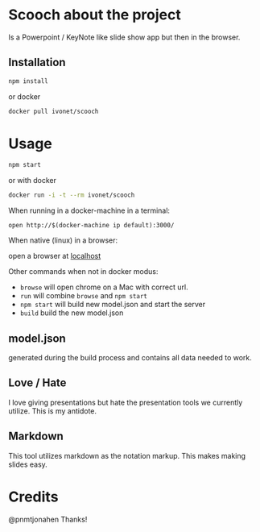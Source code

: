 # Scooch about the project

Is a Powerpoint / KeyNote like slide show app but then in the browser.

## Installation

```bash
npm install
```

or docker

```sh
docker pull ivonet/scooch
```

# Usage

```bash
npm start
```

or with docker


```sh
docker run -i -t --rm ivonet/scooch
```

When running in a docker-machine in a terminal:

`open http://$(docker-machine ip default):3000/`

When native (linux) in a browser:

open a browser at [localhost](http://localhost:3000)

Other commands when not in docker modus:
* `browse` will open chrome on a Mac with correct url.
* `run` will combine `browse` and `npm start`
* `npm start` will build new model.json and start the server
* `build` build the new model.json

## model.json

generated during the build process and contains all data needed to work.

## Love / Hate

I love giving presentations but hate the presentation tools we currently utilize.
This is my antidote.

## Markdown

This tool utilizes markdown as the notation markup.
This makes making slides easy.

# Credits

@pnmtjonahen Thanks!


